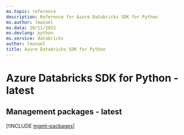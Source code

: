 ```yaml
---
ms.topic: reference
description: Reference for Azure Databricks SDK for Python
ms.author: lmazuel
ms.data: 10/11/2022
ms.devlang: python
ms.service: databricks
author: lmazuel
title: Azure Databricks SDK for Python
---
```

# Azure Databricks SDK for Python - latest

## Management packages - latest
[!INCLUDE [mgmt-packages](databricks-mgmt-index.md)]